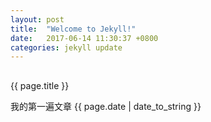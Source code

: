 ```yaml
---
layout: post
title:  "Welcome to Jekyll!"
date:   2017-06-14 11:30:37 +0800
categories: jekyll update
---
```

## 
{{ page.title }}

我的第一遍文章
{{ page.date | date_to_string }}

[jekyll-docs]: https://jekyllrb.com/docs/home
[jekyll-gh]:   https://github.com/jekyll/jekyll
[jekyll-talk]: https://talk.jekyllrb.com/

